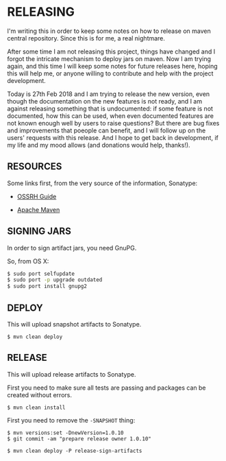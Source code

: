 RELEASING
=========

I'm writing this in order to keep some notes on how to release on maven central repository. Since this is for me, a real
nightmare.

After some time I am not releasing this project, things have changed and I forgot the intricate mechanism to deploy jars
on maven. Now I am trying again, and this time I will keep some notes for future releases here, hoping this will help
me, or anyone willing to contribute and help with the project development.

Today is 27th Feb 2018 and I am trying to release the new version, even though the documentation on the new features is
not ready, and I am against releasing something that is undocumented: if some feature is not documented, how this can be
used, when even documented features are not known enough well by users to raise questions?
But there are bug fixes and improvements that poeople can benefit, and I will follow up on the users' requests with this
release. And I hope to get back in development, if my life and my mood allows (and donations would help, thanks!).

RESOURCES
---------

Some links first, from the very source of the information, Sonatype:

- [OSSRH Guide][]
- [Apache Maven][]

  [OSSRH Guide]: http://central.sonatype.org/pages/ossrh-guide.html
  [Apache Maven]: http://central.sonatype.org/pages/apache-maven.html


SIGNING JARS
------------

In order to sign artifact jars, you need GnuPG.

So, from OS X:

```bash
$ sudo port selfupdate
$ sudo port -p upgrade outdated
$ sudo port install gnupg2
```

DEPLOY
------

This will upload snapshot artifacts to Sonatype.

```
$ mvn clean deploy
```

RELEASE
-------

This will upload release artifacts to Sonatype.

First you need to make sure all tests are passing and packages can be created without errors.


```
$ mvn clean install
```


First you need to remove the `-SNAPSHOT` thing:

```
$ mvn versions:set -DnewVersion=1.0.10
$ git commit -am "prepare release owner 1.0.10"
```


```
$ mvn clean deploy -P release-sign-artifacts
```
